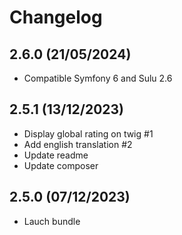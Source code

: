 # Changelog

## 2.6.0 (21/05/2024)

+ Compatible Symfony 6 and Sulu 2.6

## 2.5.1 (13/12/2023)

+ Display global rating on twig #1
+ Add english translation #2
+ Update readme
+ Update composer

## 2.5.0 (07/12/2023)

+ Lauch bundle
